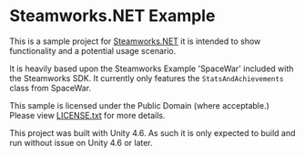 Steamworks.NET Example
=======

This is a sample project for [Steamworks.NET](//github.com/rlabrecque/Steamworks.NET) it is intended to show functionality and a potential usage scenario.

It is heavily based upon the Steamworks Example 'SpaceWar' included with the Steamworks SDK. It currently only features the `StatsAndAchievements` class from SpaceWar.

This sample is licensed under the Public Domain (where acceptable.) Please view [LICENSE.txt](LICENSE.txt) for more details.

This project was built with Unity 4.6. As such it is only expected to build and run without issue on Unity 4.6 or later.
